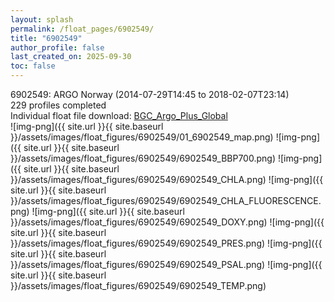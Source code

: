 ```yaml
---
layout: splash
permalink: /float_pages/6902549/
title: "6902549"
author_profile: false
last_created_on: 2025-09-30
toc: false
---
```

 
6902549: ARGO Norway (2014-07-29T14:45 to 2018-02-07T23:14)\
229 profiles completed\
Individual float file download: [BGC_Argo_Plus_Global](https://ftp.soest.hawaii.edu/bgc_argo_plus/Individual_Floats/outliers_removed/6902549_Sprof_processed.nc)\
![img-png]({{ site.url }}{{ site.baseurl }}/assets/images/float_figures/6902549/01_6902549_map.png)
![img-png]({{ site.url }}{{ site.baseurl }}/assets/images/float_figures/6902549/6902549_BBP700.png)
![img-png]({{ site.url }}{{ site.baseurl }}/assets/images/float_figures/6902549/6902549_CHLA.png)
![img-png]({{ site.url }}{{ site.baseurl }}/assets/images/float_figures/6902549/6902549_CHLA_FLUORESCENCE.png)
![img-png]({{ site.url }}{{ site.baseurl }}/assets/images/float_figures/6902549/6902549_DOXY.png)
![img-png]({{ site.url }}{{ site.baseurl }}/assets/images/float_figures/6902549/6902549_PRES.png)
![img-png]({{ site.url }}{{ site.baseurl }}/assets/images/float_figures/6902549/6902549_PSAL.png)
![img-png]({{ site.url }}{{ site.baseurl }}/assets/images/float_figures/6902549/6902549_TEMP.png)
